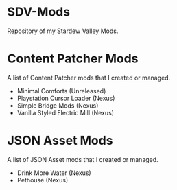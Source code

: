 # SDV-Mods
Repository of my Stardew Valley Mods.

# Content Patcher Mods
A list of Content Patcher mods that I created or managed.
* Minimal Comforts (Unreleased)
* Playstation Cursor Loader (Nexus)
* Simple Bridge Mods (Nexus) 
* Vanilla Styled Electric Mill (Nexus)

# JSON Asset Mods
A list of JSON Asset mods that I created or managed.
* Drink More Water (Nexus)
* Pethouse (Nexus)
